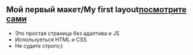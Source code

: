 ## Мой первый макет/My first layout[посмотрите сами](maratov9.github.io/site/)

- Это простая страница без адаптива и JS
- Используеться HTML и CSS
- Не судите строго;)
